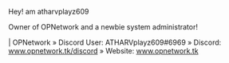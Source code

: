 Hey! am atharvplayz609

Owner of OPNetwork and a newbie
system administrator!

| OPNetwork
» Discord User: ATHARVplayz609#6969
» Discord: www.opnetwork.tk/discord
» Website: www.opnetwork.tk
